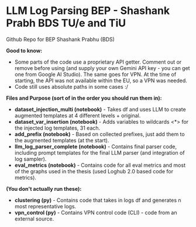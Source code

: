 # LLM Log Parsing BEP - Shashank Prabh BDS TU/e and TiU
Github Repo for BEP Shashank Prabhu (BDS)

**Good to know:**
- Some parts of the code use a proprietary API getter. Comment out or remove before using (and supply your own Gemini API key - you can get one from Google AI Studio).
The same goes for VPN. At the time of starting, the API was not available within the EU, so a VPN was needed.
- Code still uses absolute paths in some cases :/

**Files and Purpose (sort of in the order you should run them in):**
- **dataset_injection_multi (notebook)** - Takes df and uses LLM to create augmented templates at 4 different levels + original.
- **dataset_var_insertion (notebook)** - Adds variables to wildcards <*> for the injected log templates, 31 each.
- **add_prefix (notebook)** - Based on collected prefixes, just add them to the augmented templates (at the start).
- **llm_log_parser_complete (notebook)** - Contains final parser code, including prompt templates for the final LLM parser (and integration of log sampler).
- **eval_metrics (notebook)** - Contains code for all eval metrics and most of the graphs used in the thesis (used Loghub 2.0 based code for metrics).

**(You don't actually run these):**
- **clustering (py)** - Contains code that takes in logs df and generates n most representative logs.
- **vpn_control (py)** - Contains VPN control code (CLI) - code from an external source.
